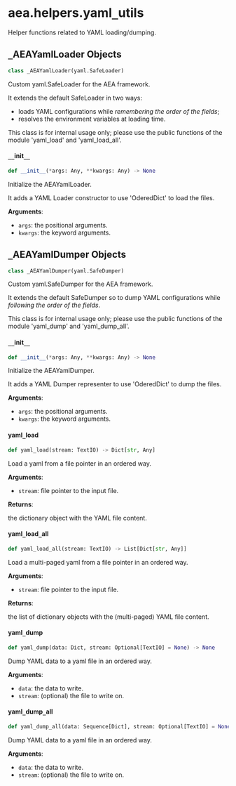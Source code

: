 <a id="aea.helpers.yaml_utils"></a>

# aea.helpers.yaml`_`utils

Helper functions related to YAML loading/dumping.

<a id="aea.helpers.yaml_utils._AEAYamlLoader"></a>

## `_`AEAYamlLoader Objects

```python
class _AEAYamlLoader(yaml.SafeLoader)
```

Custom yaml.SafeLoader for the AEA framework.

It extends the default SafeLoader in two ways:
- loads YAML configurations while *remembering the order of the fields*;
- resolves the environment variables at loading time.

This class is for internal usage only; please use
the public functions of the module 'yaml_load' and 'yaml_load_all'.

<a id="aea.helpers.yaml_utils._AEAYamlLoader.__init__"></a>

#### `__`init`__`

```python
def __init__(*args: Any, **kwargs: Any) -> None
```

Initialize the AEAYamlLoader.

It adds a YAML Loader constructor to use 'OderedDict' to load the files.

**Arguments**:

- `args`: the positional arguments.
- `kwargs`: the keyword arguments.

<a id="aea.helpers.yaml_utils._AEAYamlDumper"></a>

## `_`AEAYamlDumper Objects

```python
class _AEAYamlDumper(yaml.SafeDumper)
```

Custom yaml.SafeDumper for the AEA framework.

It extends the default SafeDumper so to dump
YAML configurations while *following the order of the fields*.

This class is for internal usage only; please use
the public functions of the module 'yaml_dump' and 'yaml_dump_all'.

<a id="aea.helpers.yaml_utils._AEAYamlDumper.__init__"></a>

#### `__`init`__`

```python
def __init__(*args: Any, **kwargs: Any) -> None
```

Initialize the AEAYamlDumper.

It adds a YAML Dumper representer to use 'OderedDict' to dump the files.

**Arguments**:

- `args`: the positional arguments.
- `kwargs`: the keyword arguments.

<a id="aea.helpers.yaml_utils.yaml_load"></a>

#### yaml`_`load

```python
def yaml_load(stream: TextIO) -> Dict[str, Any]
```

Load a yaml from a file pointer in an ordered way.

**Arguments**:

- `stream`: file pointer to the input file.

**Returns**:

the dictionary object with the YAML file content.

<a id="aea.helpers.yaml_utils.yaml_load_all"></a>

#### yaml`_`load`_`all

```python
def yaml_load_all(stream: TextIO) -> List[Dict[str, Any]]
```

Load a multi-paged yaml from a file pointer in an ordered way.

**Arguments**:

- `stream`: file pointer to the input file.

**Returns**:

the list of dictionary objects with the (multi-paged) YAML file content.

<a id="aea.helpers.yaml_utils.yaml_dump"></a>

#### yaml`_`dump

```python
def yaml_dump(data: Dict, stream: Optional[TextIO] = None) -> None
```

Dump YAML data to a yaml file in an ordered way.

**Arguments**:

- `data`: the data to write.
- `stream`: (optional) the file to write on.

<a id="aea.helpers.yaml_utils.yaml_dump_all"></a>

#### yaml`_`dump`_`all

```python
def yaml_dump_all(data: Sequence[Dict], stream: Optional[TextIO] = None) -> None
```

Dump YAML data to a yaml file in an ordered way.

**Arguments**:

- `data`: the data to write.
- `stream`: (optional) the file to write on.

